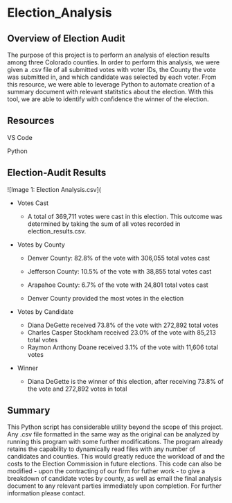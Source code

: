 # Election_Analysis

## Overview of Election Audit
	
The purpose of this project is to perform an analysis of election results among three Colorado counties. In order to perform this analysis, we were given a .csv file of all submitted votes with voter IDs, the County the vote was submitted in, and which candidate was selected by each voter. From this resource, we were able to leverage Python to automate creation of a summary document with relevant statitstics about the election. With this tool, we are able to identify with confidence the winner of the election. 

## Resources

VS Code

Python

## Election-Audit Results

![Image 1: Election Analysis.csv](

- Votes Cast

	- A total of 369,711 votes were cast in this election. This outcome was determined by taking the sum of all votes recorded in election_results.csv.

- Votes by County

	- Denver County: 82.8% of the vote with 306,055 total votes cast
	- Jefferson County: 10.5% of the vote with 38,855 total votes cast
	- Arapahoe County: 6.7% of the vote with 24,801 total votes cast

	- Denver County provided the most votes in the election

- Votes by Candidate
	
	- Diana DeGette received 73.8% of the vote with 272,892 total votes
	- Charles Casper Stockham received 23.0% of the vote with 85,213 total votes
	- Raymon Anthony Doane received 3.1% of the vote with 11,606 total votes

- Winner

	- Diana DeGette is the winner of this election, after receiving 73.8% of the vote and 272,892 votes in total

## Summary

This Python script has considerable utility beyond the scope of this project. Any .csv file formatted in the same way as the original can be analyzed by running this program with some further modifications. The program already retains the capability to dynamically read files with any number of candidates and counties. This would greatly reduce the workload of and the costs to the Election Commission in future elections. This code can also be modified - upon the contracting of our firm for futher work - to give a breakdown of candidate votes by county, as well as email the final analysis document to any relevant parties immediately upon completion. For further information please contact. 
